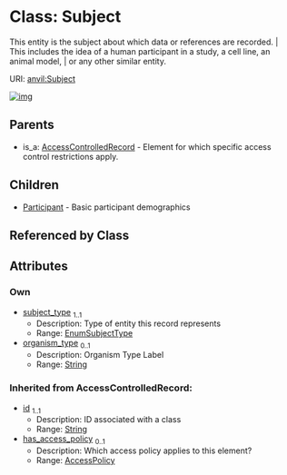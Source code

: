 
# Class: Subject

This entity is the subject about which data or references are recorded. | This includes the idea of a human participant in a study, a cell line, an animal model, | or any other similar entity.

URI: [anvil:Subject](https://anvilproject.org/acr-harmonized-data-model/Subject)


[![img](https://yuml.me/diagram/nofunky;dir:TB/class/[Subject&#124;subject_type:EnumSubjectType;organism_type:string%20%3F;id(i):string]^-[Participant],[AccessControlledRecord]^-[Subject],[Participant],[AccessPolicy],[AccessControlledRecord])](https://yuml.me/diagram/nofunky;dir:TB/class/[Subject&#124;subject_type:EnumSubjectType;organism_type:string%20%3F;id(i):string]^-[Participant],[AccessControlledRecord]^-[Subject],[Participant],[AccessPolicy],[AccessControlledRecord])

## Parents

 *  is_a: [AccessControlledRecord](AccessControlledRecord.md) - Element for which specific access control restrictions apply.

## Children

 * [Participant](Participant.md) - Basic participant demographics

## Referenced by Class


## Attributes


### Own

 * [subject_type](subject_type.md)  <sub>1..1</sub>
     * Description: Type of entity this record represents
     * Range: [EnumSubjectType](EnumSubjectType.md)
 * [organism_type](organism_type.md)  <sub>0..1</sub>
     * Description: Organism Type Label
     * Range: [String](types/String.md)

### Inherited from AccessControlledRecord:

 * [id](id.md)  <sub>1..1</sub>
     * Description: ID associated with a class
     * Range: [String](types/String.md)
 * [has_access_policy](has_access_policy.md)  <sub>0..1</sub>
     * Description: Which access policy applies to this element?
     * Range: [AccessPolicy](AccessPolicy.md)
